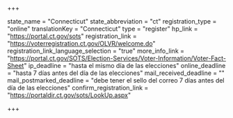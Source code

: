 +++

state_name = "Connecticut"
state_abbreviation = "ct"
registration_type = "online"
translationKey = "Connecticut"
type = "register"
hp_link = "https://portal.ct.gov/sots"
registration_link = "https://voterregistration.ct.gov/OLVR/welcome.do"
registration_link_language_selection = "true"
more_info_link = "https://portal.ct.gov/SOTS/Election-Services/Voter-Information/Voter-Fact-Sheet"
ip_deadline = "hasta el mismo día de las elecciones"
online_deadline = "hasta 7 días antes del día de las elecciones"
mail_received_deadline = ""
mail_postmarked_deadline = "debe tener el sello del correo 7 días antes del día de las elecciones"
confirm_registration_link = "https://portaldir.ct.gov/sots/LookUp.aspx"

+++